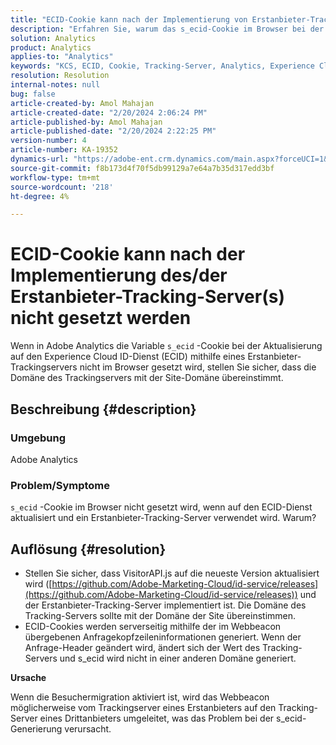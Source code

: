 ```yaml
---
title: "ECID-Cookie kann nach der Implementierung von Erstanbieter-Tracking-Servern nicht gesetzt werden"
description: "Erfahren Sie, warum das s_ecid-Cookie im Browser bei der Aktualisierung auf den ECID-Dienst in Adobe Analytics nicht gesetzt ist."
solution: Analytics
product: Analytics
applies-to: "Analytics"
keywords: "KCS, ECID, Cookie, Tracking-Server, Analytics, Experience Cloud ID"
resolution: Resolution
internal-notes: null
bug: false
article-created-by: Amol Mahajan
article-created-date: "2/20/2024 2:06:24 PM"
article-published-by: Amol Mahajan
article-published-date: "2/20/2024 2:22:25 PM"
version-number: 4
article-number: KA-19352
dynamics-url: "https://adobe-ent.crm.dynamics.com/main.aspx?forceUCI=1&pagetype=entityrecord&etn=knowledgearticle&id=c168863a-f9cf-ee11-9079-6045bd006295"
source-git-commit: f8b173d4f70f5db99129a7e64a7b35d317edd3bf
workflow-type: tm+mt
source-wordcount: '218'
ht-degree: 4%

---
```


# ECID-Cookie kann nach der Implementierung des/der Erstanbieter-Tracking-Server(s) nicht gesetzt werden


Wenn in Adobe Analytics die Variable `s_ecid` -Cookie bei der Aktualisierung auf den Experience Cloud ID-Dienst (ECID) mithilfe eines Erstanbieter-Trackingservers nicht im Browser gesetzt wird, stellen Sie sicher, dass die Domäne des Trackingservers mit der Site-Domäne übereinstimmt.

## Beschreibung {#description}


### <b>Umgebung</b>

Adobe Analytics



### <b>Problem/Symptome</b>

`s_ecid` -Cookie im Browser nicht gesetzt wird, wenn auf den ECID-Dienst aktualisiert und ein Erstanbieter-Tracking-Server verwendet wird. Warum?


## Auflösung {#resolution}


- Stellen Sie sicher, dass VisitorAPI.js auf die neueste Version aktualisiert wird ([https://github.com/Adobe-Marketing-Cloud/id-service/releases](https://github.com/Adobe-Marketing-Cloud/id-service/releases)) und der Erstanbieter-Tracking-Server implementiert ist. Die Domäne des Tracking-Servers sollte mit der Domäne der Site übereinstimmen.
- ECID-Cookies werden serverseitig mithilfe der im Webbeacon übergebenen Anfragekopfzeileninformationen generiert. Wenn der Anfrage-Header geändert wird, ändert sich der Wert des Tracking-Servers und s_ecid wird nicht in einer anderen Domäne generiert.


<b>Ursache</b>

Wenn die Besuchermigration aktiviert ist, wird das Webbeacon möglicherweise vom Trackingserver eines Erstanbieters auf den Tracking-Server eines Drittanbieters umgeleitet, was das Problem bei der s_ecid-Generierung verursacht.
